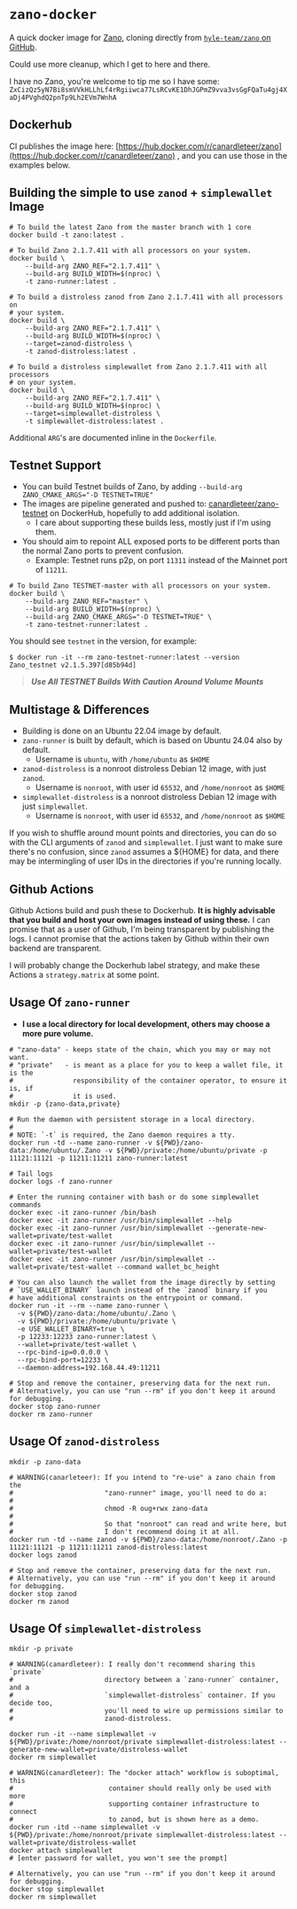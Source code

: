 # `zano-docker`

A quick docker image for [Zano](https://zano.org/), cloning directly from
[`hyle-team/zano` on GitHub](https://github.com/hyle-team/zano).

Could use more cleanup, which I get to here and there.

I have no Zano, you're welcome to tip me so I have some:
`ZxCizQz5yN7Bi8smVVkHLLhLf4rRgiiwca77LsRCvKE1DhJGPmZ9vva3vsGgFQaTu4gj4XaDj4PVghdQ2pnTp9Lh2EVm7WnhA`

## Dockerhub

CI publishes the image here:
[https://hub.docker.com/r/canardleteer/zano](https://hub.docker.com/r/canardleteer/zano)
, and you can use those in the examples below.

## Building the simple to use `zanod` + `simplewallet` Image

```shell
# To build the latest Zano from the master branch with 1 core
docker build -t zano:latest .

# To build Zano 2.1.7.411 with all processors on your system.
docker build \
    --build-arg ZANO_REF="2.1.7.411" \
    --build-arg BUILD_WIDTH=$(nproc) \
    -t zano-runner:latest .

# To build a distroless zanod from Zano 2.1.7.411 with all processors on
# your system.
docker build \
    --build-arg ZANO_REF="2.1.7.411" \
    --build-arg BUILD_WIDTH=$(nproc) \
    --target=zanod-distroless \
    -t zanod-distroless:latest .

# To build a distroless simplewallet from Zano 2.1.7.411 with all processors
# on your system.
docker build \
    --build-arg ZANO_REF="2.1.7.411" \
    --build-arg BUILD_WIDTH=$(nproc) \
    --target=simplewallet-distroless \
    -t simplewallet-distroless:latest .
```

Additional `ARG`'s are documented inline in the `Dockerfile`.

## Testnet Support

- You can build Testnet builds of Zano, by adding `--build-arg
  ZANO_CMAKE_ARGS="-D TESTNET=TRUE"`
- The images are pipeline generated and pushed to:
  [canardleteer/zano-testnet](https://hub.docker.com/r/canardleteer/zano-testnet)
  on DockerHub, hopefully to add additional isolation.
  - I care about supporting these builds less, mostly just if I'm using them.
- You should aim to repoint ALL exposed ports to be different ports than the
  normal Zano ports to prevent confusion.
  - Example: Testnet runs p2p, on port `11311` instead of the Mainnet port of
    `11211`.

```shell
# To build Zano TESTNET-master with all processors on your system.
docker build \
    --build-arg ZANO_REF="master" \
    --build-arg BUILD_WIDTH=$(nproc) \
    --build-arg ZANO_CMAKE_ARGS="-D TESTNET=TRUE" \
    -t zano-testnet-runner:latest .
```

You should see `testnet` in the version, for example:

```shell
$ docker run -it --rm zano-testnet-runner:latest --version
Zano_testnet v2.1.5.397[d85b94d]
```

> ***Use All TESTNET Builds With Caution Around Volume Mounts***

## Multistage & Differences

- Building is done on an Ubuntu 22.04 image by default.
- `zano-runner` is built by default, which is based on Ubuntu 24.04 also by
  default.
  - Username is `ubuntu`, with `/home/ubuntu` as `$HOME`
- `zanod-distroless` is a nonroot distroless Debian 12 image, with just
  `zanod`.
  - Username is `nonroot`, with user id `65532`, and `/home/nonroot` as `$HOME`
- `simplewallet-distroless` is a nonroot distroless Debian 12 image with just
  `simplewallet`.
  - Username is `nonroot`, with user id `65532`, and `/home/nonroot` as `$HOME`

If you wish to shuffle around mount points and directories, you can do so with
the CLI arguments of `zanod` and `simplewallet`. I just want to make sure
there's no confusion, since `zanod` assumes a ${HOME} for data, and there may
be intermingling of user IDs in the directories if you're running locally.

## Github Actions

Github Actions build and push these to Dockerhub. **It is highly advisable that
you build and host your own images instead of using these.** I can promise that
as a user of Github, I'm being transparent by publishing the logs. I cannot
promise that the actions taken by Github within their own backend are
transparent.

I will probably change the Dockerhub label strategy, and make these Actions a
`strategy.matrix` at some point.

## Usage Of `zano-runner`

- **I use a local directory for local development, others may choose a more pure
volume.**

```shell
# "zano-data" - keeps state of the chain, which you may or may not want.
# "private"   - is meant as a place for you to keep a wallet file, it is the
#               responsibility of the container operator, to ensure it is, if
#               it is used.
mkdir -p {zano-data,private}

# Run the daemon with persistent storage in a local directory.
#
# NOTE: `-t` is required, the Zano daemon requires a tty.
docker run -td --name zano-runner -v ${PWD}/zano-data:/home/ubuntu/.Zano -v ${PWD}/private:/home/ubuntu/private -p 11121:11121 -p 11211:11211 zano-runner:latest

# Tail logs
docker logs -f zano-runner

# Enter the running container with bash or do some simplewallet commands
docker exec -it zano-runner /bin/bash
docker exec -it zano-runner /usr/bin/simplewallet --help
docker exec -it zano-runner /usr/bin/simplewallet --generate-new-wallet=private/test-wallet
docker exec -it zano-runner /usr/bin/simplewallet --wallet=private/test-wallet
docker exec -it zano-runner /usr/bin/simplewallet --wallet=private/test-wallet --command wallet_bc_height

# You can also launch the wallet from the image directly by setting
# `USE_WALLET_BINARY` launch instead of the `zanod` binary if you
# have additional constraints on the entrypoint or command.
docker run -it --rm --name zano-runner \
  -v ${PWD}/zano-data:/home/ubuntu/.Zano \
  -v ${PWD}/private:/home/ubuntu/private \
  -e USE_WALLET_BINARY=true \
  -p 12233:12233 zano-runner:latest \
  --wallet=private/test-wallet \
  --rpc-bind-ip=0.0.0.0 \
  --rpc-bind-port=12233 \
  --daemon-address=192.168.44.49:11211

# Stop and remove the container, preserving data for the next run.
# Alternatively, you can use "run --rm" if you don't keep it around for debugging.
docker stop zano-runner
docker rm zano-runner
```

## Usage Of `zanod-distroless`

```shell
mkdir -p zano-data

# WARNING(canarleteer): If you intend to "re-use" a zano chain from the
#                       "zano-runner" image, you'll need to do a:
#
#                       chmod -R oug+rwx zano-data
#
#                       So that "nonroot" can read and write here, but
#                       I don't recommend doing it at all.
docker run -td --name zanod -v ${PWD}/zano-data:/home/nonroot/.Zano -p 11121:11121 -p 11211:11211 zanod-distroless:latest
docker logs zanod

# Stop and remove the container, preserving data for the next run.
# Alternatively, you can use "run --rm" if you don't keep it around for debugging.
docker stop zanod
docker rm zanod
```

## Usage Of `simplewallet-distroless`

```shell
mkdir -p private

# WARNING(canardleteer): I really don't recommend sharing this `private`
#                       directory between a `zano-runner` container, and a
#                       `simplewallet-distroless` container. If you decide too,
#                       you'll need to wire up permissions similar to
#                       zanod-distroless.

docker run -it --name simplewallet -v ${PWD}/private:/home/nonroot/private simplewallet-distroless:latest --generate-new-wallet=private/distroless-wallet
docker rm simplewallet

# WARNING(canardleteer): The "docker attach" workflow is suboptimal, this
#                        container should really only be used with more
#                        supporting container infrastructure to connect
#                        to zanod, but is shown here as a demo.
docker run -itd --name simplewallet -v ${PWD}/private:/home/nonroot/private simplewallet-distroless:latest --wallet=private/distroless-wallet
docker attach simplewallet
# [enter password for wallet, you won't see the prompt]

# Alternatively, you can use "run --rm" if you don't keep it around for debugging.
docker stop simplewallet
docker rm simplewallet
```
